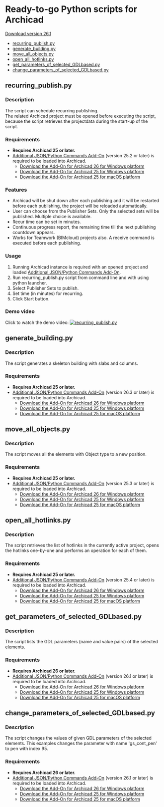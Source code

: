 # Ready-to-go Python scripts for Archicad

[Download version 26.1](https://github.com/tlorantfy/archicad-python-scripts/archive/refs/tags/26.1.zip)

- [recurring_publish.py](#recurring_publish.py)
- [generate_building.py](#generate_building.py)
- [move_all_objects.py](#move_all_objects.py)
- [open_all_hotlinks.py](#open_all_hotlinks.py)
- [get_parameters_of_selected_GDLbased.py](#get_parameters_of_selected_GDLbased.py)
- [change_parameters_of_selected_GDLbased.py](#change_parameters_of_selected_GDLbased.py)

## recurring_publish.py

### Description
The script can schedule recurring publishing.  
The related Archicad project must be opened before executing the script, because the script retrieves the projectdata during the start-up of the script.

### Requirements
* **Requires Archicad 25 or later.**
* [Additional JSON/Python Commands Add-On](https://github.com/tlorantfy/archicad-additional-json-commands) (version 25.2 or later) is required to be loaded into Archicad.
  * [Download the Add-On for Archicad 26 for Windows platform](https://github.com/tlorantfy/archicad-additional-json-commands/releases/download/26.3/archicad-additional-json-commands.26.apx)
  * [Download the Add-On for Archicad 25 for Windows platform](https://github.com/tlorantfy/archicad-additional-json-commands/releases/download/26.3/archicad-additional-json-commands.25.apx)
  * [Download the Add-On for Archicad 25 for macOS platform](https://github.com/tlorantfy/archicad-additional-json-commands/releases/download/25.2/archicad-additional-json-commands.bundle.zip)

### Features

* Archicad will be shut down after each publishing and it will be restarted before each publishing, the project will be reloaded automatically.
* User can choose from the Publisher Sets. Only the selected sets will be published. Multiple choice is available.
* Recur time can be set in minutes.
* Continuous progress report, the remaining time till the next publishing countdown appears.
* Works for Teamwork (BIMcloud) projects also. A receive command is executed before each publishing.

### Usage

1. Running Archicad instance is required with an opened project and loaded [Additional JSON/Python Commands Add-On](https://github.com/tlorantfy/archicad-additional-json-commands/releases).
2. Run recurring_publish.py script from command line and with using python launcher.
3. Select Publisher Sets to publish.
4. Set time (in minutes) for recurring.
5. Click Start button.

### Demo video
Click to watch the demo video:
[![recurring_publish.py](https://j.gifs.com/lRY80V.gif)](https://ttprivatenew.s3.amazonaws.com/pulse/lorantfyt/attachments/16911630/archicad_recurring_publish_demo.mp4)

## generate_building.py

### Description
The script generates a skeleton building with slabs and columns.  

### Requirements
* **Requires Archicad 25 or later.**
* [Additional JSON/Python Commands Add-On](https://github.com/tlorantfy/archicad-additional-json-commands) (version 26.3 or later) is required to be loaded into Archicad.
  * [Download the Add-On for Archicad 26 for Windows platform](https://github.com/tlorantfy/archicad-additional-json-commands/releases/download/26.3/archicad-additional-json-commands.26.apx)
  * [Download the Add-On for Archicad 25 for Windows platform](https://github.com/tlorantfy/archicad-additional-json-commands/releases/download/26.3/archicad-additional-json-commands.25.apx)
  * [Download the Add-On for Archicad 25 for macOS platform](https://github.com/tlorantfy/archicad-additional-json-commands/releases/download/25.2/archicad-additional-json-commands.bundle.zip)

## move_all_objects.py

### Description
The script moves all the elements with Object type to a new position.  

### Requirements
* **Requires Archicad 25 or later.**
* [Additional JSON/Python Commands Add-On](https://github.com/tlorantfy/archicad-additional-json-commands) (version 25.3 or later) is required to be loaded into Archicad.
  * [Download the Add-On for Archicad 26 for Windows platform](https://github.com/tlorantfy/archicad-additional-json-commands/releases/download/26.3/archicad-additional-json-commands.26.apx)
  * [Download the Add-On for Archicad 25 for Windows platform](https://github.com/tlorantfy/archicad-additional-json-commands/releases/download/26.3/archicad-additional-json-commands.25.apx)
  * [Download the Add-On for Archicad 25 for macOS platform](https://github.com/tlorantfy/archicad-additional-json-commands/releases/download/25.2/archicad-additional-json-commands.bundle.zip)

## open_all_hotlinks.py

### Description
The script retrieves the list of hotlinks in the currently active project, opens the hotlinks one-by-one and performs an operation for each of them.

### Requirements
* **Requires Archicad 25 or later.**
* [Additional JSON/Python Commands Add-On](https://github.com/tlorantfy/archicad-additional-json-commands) (version 25.4 or later) is required to be loaded into Archicad.
  * [Download the Add-On for Archicad 26 for Windows platform](https://github.com/tlorantfy/archicad-additional-json-commands/releases/download/26.3/archicad-additional-json-commands.26.apx)
  * [Download the Add-On for Archicad 25 for Windows platform](https://github.com/tlorantfy/archicad-additional-json-commands/releases/download/26.3/archicad-additional-json-commands.25.apx)
  * [Download the Add-On for Archicad 25 for macOS platform](https://github.com/tlorantfy/archicad-additional-json-commands/releases/download/25.2/archicad-additional-json-commands.bundle.zip)

## get_parameters_of_selected_GDLbased.py

### Description
The script lists the GDL parameters (name and value pairs) of the selected elements.

### Requirements
* **Requires Archicad 26 or later.**
* [Additional JSON/Python Commands Add-On](https://github.com/tlorantfy/archicad-additional-json-commands) (version 26.1 or later) is required to be loaded into Archicad.
  * [Download the Add-On for Archicad 26 for Windows platform](https://github.com/tlorantfy/archicad-additional-json-commands/releases/download/26.3/archicad-additional-json-commands.26.apx)
  * [Download the Add-On for Archicad 25 for Windows platform](https://github.com/tlorantfy/archicad-additional-json-commands/releases/download/26.3/archicad-additional-json-commands.25.apx)
  * [Download the Add-On for Archicad 25 for macOS platform](https://github.com/tlorantfy/archicad-additional-json-commands/releases/download/25.2/archicad-additional-json-commands.bundle.zip)

## change_parameters_of_selected_GDLbased.py

### Description
The script changes the values of given GDL parameters of the selected elements.
This examples changes the parameter with name 'gs_cont_pen' to pen with index 95.

### Requirements
* **Requires Archicad 26 or later.**
* [Additional JSON/Python Commands Add-On](https://github.com/tlorantfy/archicad-additional-json-commands) (version 26.1 or later) is required to be loaded into Archicad.
  * [Download the Add-On for Archicad 26 for Windows platform](https://github.com/tlorantfy/archicad-additional-json-commands/releases/download/26.3/archicad-additional-json-commands.26.apx)
  * [Download the Add-On for Archicad 25 for Windows platform](https://github.com/tlorantfy/archicad-additional-json-commands/releases/download/26.3/archicad-additional-json-commands.25.apx)
  * [Download the Add-On for Archicad 25 for macOS platform](https://github.com/tlorantfy/archicad-additional-json-commands/releases/download/25.2/archicad-additional-json-commands.bundle.zip)